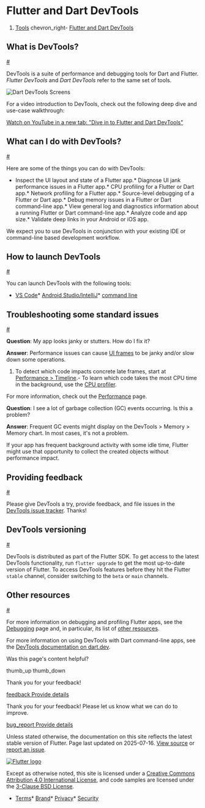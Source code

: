 Flutter and Dart DevTools
=========================

1. [Tools](/tools) chevron\_right- [Flutter and Dart DevTools](/tools/devtools)

What is DevTools?
-----------------

[#](#what-is-devtools)

DevTools is a suite of performance and debugging tools for Dart and Flutter. *Flutter DevTools* and *Dart DevTools* refer to the same set of tools.

![Dart DevTools Screens](/assets/images/docs/tools/devtools/dart-devtools.webp)

For a video introduction to DevTools, check out the following deep dive and use-case walkthrough:

[Watch on YouTube in a new tab: "Dive in to Flutter and Dart DevTools"](https://www.youtube.com/watch/_EYk-E29edo)

What can I do with DevTools?
----------------------------

[#](#what-can-i-do-with-devtools)

Here are some of the things you can do with DevTools:

* Inspect the UI layout and state of a Flutter app.* Diagnose UI jank performance issues in a Flutter app.* CPU profiling for a Flutter or Dart app.* Network profiling for a Flutter app.* Source-level debugging of a Flutter or Dart app.* Debug memory issues in a Flutter or Dart command-line app.* View general log and diagnostics information about a running Flutter or Dart command-line app.* Analyze code and app size.* Validate deep links in your Android or iOS app.

We expect you to use DevTools in conjunction with your existing IDE or command-line based development workflow.

How to launch DevTools
----------------------

[#](#start)

You can launch DevTools with the following tools:

* [VS Code](/tools/devtools/vscode)* [Android Studio/IntelliJ](/tools/devtools/android-studio)* [command line](/tools/devtools/cli)

Troubleshooting some standard issues
------------------------------------

[#](#troubleshooting-some-standard-issues)

**Question**: My app looks janky or stutters. How do I fix it?

**Answer**: Performance issues can cause [UI frames](/perf/ui-performance) to be janky and/or slow down some operations.

1. To detect which code impacts concrete late frames, start at [Performance > Timeline](/tools/devtools/performance#timeline-events-tab).- To learn which code takes the most CPU time in the background, use the [CPU profiler](/tools/devtools/cpu-profiler).

For more information, check out the [Performance](/perf) page.

**Question**: I see a lot of garbage collection (GC) events occurring. Is this a problem?

**Answer**: Frequent GC events might display on the DevTools > Memory > Memory chart. In most cases, it's not a problem.

If your app has frequent background activity with some idle time, Flutter might use that opportunity to collect the created objects without performance impact.

Providing feedback
------------------

[#](#providing-feedback)

Please give DevTools a try, provide feedback, and file issues in the [DevTools issue tracker](https://github.com/flutter/devtools/issues). Thanks!

DevTools versioning
-------------------

[#](#devtools-versioning)

DevTools is distributed as part of the Flutter SDK. To get access to the latest DevTools functionality, run `flutter upgrade` to get the most up-to-date version of Flutter. To access DevTools features before they hit the Flutter `stable` channel, consider switching to the `beta` or `main` channels.

Other resources
---------------

[#](#other-resources)

For more information on debugging and profiling Flutter apps, see the [Debugging](/testing/debugging) page and, in particular, its list of [other resources](/testing/debugging#other-resources).

For more information on using DevTools with Dart command-line apps, see the [DevTools documentation on dart.dev](https://dart.dev/tools/dart-devtools).

Was this page's content helpful?

thumb\_up thumb\_down

Thank you for your feedback!

 [feedback Provide details](https://github.com/flutter/website/issues/new?template=1_page_issue.yml&&page-url=https://docs.flutter.dev/tools/devtools/&page-source=https://github.com/flutter/website/tree/main/src/content/tools/devtools/index.md)

Thank you for your feedback! Please let us know what we can do to improve.

 [bug\_report Provide details](https://github.com/flutter/website/issues/new?template=1_page_issue.yml&&page-url=https://docs.flutter.dev/tools/devtools/&page-source=https://github.com/flutter/website/tree/main/src/content/tools/devtools/index.md)

Unless stated otherwise, the documentation on this site reflects the latest stable version of Flutter. Page last updated on 2025-07-16. [View source](https://github.com/flutter/website/tree/main/src/content/tools/devtools/index.md) or [report an issue](https://github.com/flutter/website/issues/new?template=1_page_issue.yml&&page-url=https://docs.flutter.dev/tools/devtools/&page-source=https://github.com/flutter/website/tree/main/src/content/tools/devtools/index.md "Report an issue with this page").

[![Flutter logo](/assets/images/branding/flutter/logo+text/horizontal/white.svg)](https://flutter.dev)

Except as otherwise noted, this site is licensed under a [Creative Commons Attribution 4.0 International License](https://creativecommons.org/licenses/by/4.0/), and code samples are licensed under the [3-Clause BSD License](https://opensource.org/licenses/BSD-3-Clause).

* [Terms](/tos "Terms of use")* [Brand](/brand "Brand usage guidelines")* [Privacy](https://policies.google.com/privacy "Privacy policy")* [Security](/security "Security philosophy and practices")

   